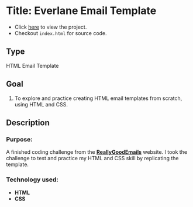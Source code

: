 # Title: Everlane Email Template
* Click [here](https://mercado-joshua.github.io/virama-landing-page/) to view the project.
* Checkout `index.html` for source code.

## Type
HTML Email Template

## Goal
1. To explore and practice creating HTML email templates from scratch, using HTML and CSS.

## Description
### Purpose:
A finished coding challenge from the **[ReallyGoodEmails](https://reallygoodemails.com/emails/the-man-behind-our-mens-design)** website.
I took the challenge to test and practice my HTML and CSS skill by replicating the template.

### Technology used:
* **HTML**
* **CSS**




